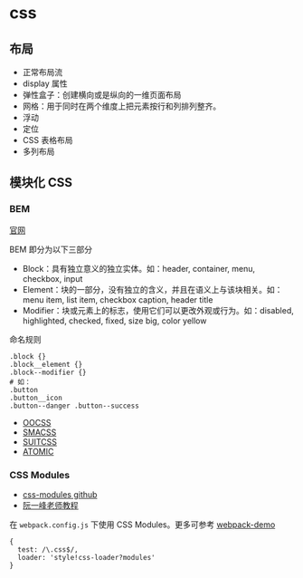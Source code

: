 # css

## 布局

- 正常布局流
- display 属性
- 弹性盒子：创建横向或是纵向的一维页面布局
- 网格：用于同时在两个维度上把元素按行和列排列整齐。
- 浮动
- 定位
- CSS 表格布局
- 多列布局

## 模块化 CSS

### BEM

[官网](http://getbem.com/)

BEM 即分为以下三部分

- Block：具有独立意义的独立实体。如：header, container, menu, checkbox, input
- Element：块的一部分，没有独立的含义，并且在语义上与该块相关。如： menu item, list item, checkbox caption, header title
- Modifier：块或元素上的标志，使用它们可以更改外观或行为。如：disabled, highlighted, checked, fixed, size big, color yellow

命名规则

```
.block {}
.block__element {}
.block--modifier {}
# 如：
.button
.button__icon
.button--danger .button--success
```

- [OOCSS](http://oocss.org/)
- [SMACSS](http://smacss.com/)
- [SUITCSS](http://suitcss.github.io/)
- [ATOMIC](https://github.com/nemophrost/atomic-css)

### CSS Modules

- [css-modules github](https://github.com/css-modules/css-modules)
- [阮一峰老师教程](http://www.ruanyifeng.com/blog/2016/06/css_modules.html)

在 `webpack.config.js` 下使用 CSS Modules。更多可参考 [webpack-demo](https://github.com/css-modules/webpack-demo)

```
{
  test: /\.css$/,
  loader: 'style!css-loader?modules'
}
```
